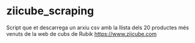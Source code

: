 # ziicube_scraping
Script que et descarrega un arxiu csv amb la llista dels 20 productes més venuts de la web de cubs de Rubik https://www.ziicube.com
